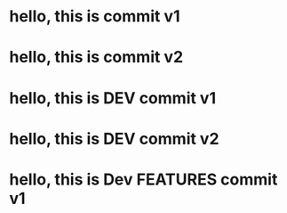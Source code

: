 # hello, this is commit v1
# hello, this is commit v2
# hello, this is DEV commit v1
# hello, this is DEV commit v2
# hello, this is Dev FEATURES commit v1